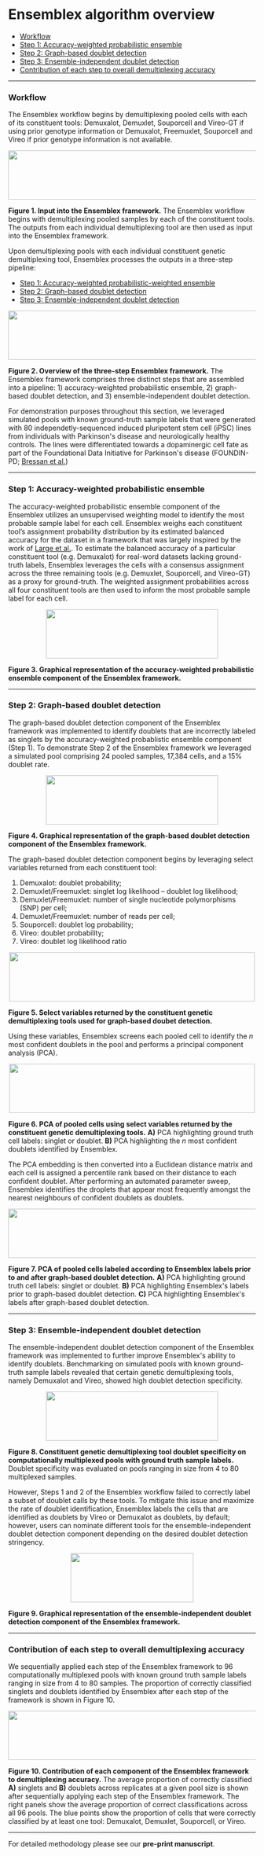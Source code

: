 # Ensemblex algorithm overview

- [Workflow](#workflow)
- [Step 1: Accuracy-weighted probabilistic ensemble](#step-1-accuracy-weighted-probabilistic-ensemble)
- [Step 2: Graph-based doublet detection](#step-2-graph-based-doublet-detection)
- [Step 3: Ensemble-independent doublet detection](#step-3-ensemble-independent-doublet-detection)
- [Contribution of each step to overall demultiplexing accuracy](#contribution-of-each-step-to-overall-demultiplexing-accuracy)

 - - - -
### Workflow

The Ensemblex workflow begins by demultiplexing pooled cells with each of its constituent tools: Demuxalot, Demuxlet, Souporcell and Vireo-GT if using prior genotype information or Demuxalot, Freemuxlet, Souporcell and Vireo if prior genotype information is not available.

 <p align="center">
 <img src="https://github.com/neurobioinfo/ensemblex/assets/97498007/e1ddc937-4f9e-4982-9873-066a71f70a1c" width="650" height="100">
 </p>

 **Figure 1. Input into the Ensemblex framework.**  The Ensemblex workflow begins with demultiplexing pooled samples by each of the constituent tools. The outputs from each individual demultiplexing tool are then used as input into the Ensemblex framework. 

Upon demultiplexing pools with each individual constituent genetic demultiplexing tool, Ensemblex processes the outputs in a three-step pipeline:

- [Step 1: Accuracy-weighted probabilistic-weighted ensemble](#step-1-accuracy-weighted-probabilistic-ensemble)
- [Step 2: Graph-based doublet detection](#step-2-graph-based-doublet-detection)
- [Step 3: Ensemble-independent doublet detection](#step-3-ensemble-independent-doublet-detection)

 <p align="center">
 <img src="https://github.com/neurobioinfo/ensemblex/assets/97498007/f7c20bc9-95cf-46d4-8694-e90e3801b8fc" width="650" height="100">
 </p>

**Figure 2. Overview of the three-step Ensemblex framework.**  The Ensemblex framework comprises three distinct steps that are assembled into a pipeline: 1) accuracy-weighted probabilistic ensemble, 2) graph-based doublet detection, and 3) ensemble-independent doublet detection.

For demonstration purposes throughout this section, we leveraged simulated pools with known ground-truth sample labels that were generated with 80 independetly-sequenced induced pluripotent stem cell (iPSC) lines from individuals with Parkinson's disease and neurologically healthy controls. The lines were differentiated towards a dopaminergic cell fate as part of the Foundational Data Initiative for Parkinson's disease (FOUNDIN-PD; [Bressan et al.](https://www.cell.com/cell-genomics/pdf/S2666-979X(23)00017-4.pdf))

 - - - -

### Step 1: Accuracy-weighted probabilistic ensemble
The accuracy-weighted probabilistic ensemble component of the Ensemblex  utilizes an unsupervised weighting model to identify the most probable sample label for each cell. Ensemblex weighs each constituent tool’s assignment probability distribution by its estimated balanced accuracy for the dataset in a framework that was largely inspired by the work of [Large et al.](https://link.springer.com/article/10.1007/s10618-019-00638-y). To estimate the balanced accuracy of a particular constituent tool (e.g. Demuxalot) for real-word datasets lacking ground-truth labels, Ensemblex leverages the cells with a consensus assignment across the three remaining tools (e.g. Demuxlet, Souporcell, and Vireo-GT) as a proxy for ground-truth. The weighted assignment probabilities across all four constituent tools are then used to inform the most probable sample label for each cell.

 <p align="center">
 <img src="https://github.com/neurobioinfo/ensemblex/assets/97498007/d55ae325-02f0-4e48-91ee-924933646f47" width="350" height="100">
 </p>

**Figure 3. Graphical representation of the accuracy-weighted probabilistic ensemble component of the Ensemblex framework.**  
 - - - -

### Step 2: Graph-based doublet detection
The graph-based doublet detection component of the Ensemblex framework was implemented to identify doublets that are incorrectly labeled as singlets by the accuracy-weighted probablistic ensemble component (Step 1). To demonstrate Step 2 of the Ensemblex framework we leveraged a simulated pool comprising 24 pooled samples, 17,384 cells, and a 15% doublet rate.

 <p align="center">
 <img src="https://github.com/neurobioinfo/ensemblex/assets/97498007/05fa2241-8bdf-4b16-a892-7617af39a43a" width="350" height="100">
 </p>

**Figure 4. Graphical representation of the graph-based doublet detection component of the Ensemblex framework.**  

The graph-based doublet detection component begins by leveraging select variables returned from each constituent tool:

1. Demuxalot: doublet probability;
2. Demuxlet/Freemuxlet: singlet log likelihood – doublet log likelihood;
3. Demuxlet/Freemuxlet: number of single nucleotide polymorphisms (SNP) per cell;
4. Demuxlet/Freemuxlet: number of reads per cell;
5. Souporcell: doublet log probability;
6. Vireo: doublet probability;
7. Vireo: doublet log likelihood ratio 

 <p align="center">
 <img src="https://github.com/neurobioinfo/ensemblex/assets/97498007/0704e70e-3766-4f7e-8e87-58a2f626db57" width="500" height="100">
 </p>

**Figure 5. Select variables returned by the constituent genetic demultiplexing tools used for graph-based doubet detection.**

Using these variables, Ensemblex screens each pooled cell to identify the *n* most confident doublets in the pool and performs a principal component analysis (PCA).

 <p align="center">
 <img src="https://github.com/neurobioinfo/ensemblex/assets/97498007/cd275145-a28e-4fda-950b-376fd786b406" width="500" height="100">
 </p>

**Figure 6. PCA of pooled cells using select variables returned by the constituent genetic demultiplexing tools.** **A)** PCA highlighting ground truth cell labels: singlet or doublet. **B)** PCA highlighting the *n* most confident doublets identified by Ensemblex.

The PCA embedding is then converted into a Euclidean distance matrix and each cell is assigned a percentile rank based on their distance to each confident doublet. After performing an automated parameter sweep, Ensemblex identifies the droplets that appear most frequently amongst the nearest neighbours of confident doublets as doublets.

 <p align="center">
 <img src="https://github.com/neurobioinfo/ensemblex/assets/97498007/da90357e-6c75-4317-bf17-27be034a490c" width="650" height="100">
 </p>

**Figure 7. PCA of pooled cells labeled according to Ensemblex labels prior to and after graph-based doublet detection.** **A)** PCA highlighting ground truth cell labels: singlet or doublet. **B)** PCA highlighting  Ensemblex's labels prior to graph-based doublet detection. **C)** PCA highlighting  Ensemblex's labels after graph-based doublet detection. 

 - - - -

### Step 3: Ensemble-independent doublet detection
The ensemble-independent doublet detection component of the Ensemblex framework was implemented to further improve Ensemblex's ability to identify doublets. Benchmarking on simulated pools with known ground-truth sample labels revealed that certain genetic demultiplexing tools, namely Demuxalot and Vireo, showed high doublet detection specificity.

 <p align="center">
 <img src="https://github.com/neurobioinfo/ensemblex/assets/97498007/670124b7-78ae-4e68-b82b-71552349d9de" width="350" height="100">
 </p>

**Figure 8. Constituent genetic demultiplexing tool doublet specificity on computationally multiplexed pools with ground truth sample labels.** Doublet specificity was evaluated on pools ranging in size from 4 to 80 multiplexed samples. 

 However, Steps 1 and 2 of the Ensemblex workflow failed to correctly label a subset of doublet calls by these tools. To mitigate this issue and maximize the rate of doublet identification, Ensemblex labels the cells that are identified as doublets by Vireo or Demuxalot as doublets, by default; however, users can nominate different tools for the ensemble-independent doublet detection component depending on the desired doublet detection stringency. 

 <p align="center">
 <img src="https://github.com/neurobioinfo/ensemblex/assets/97498007/47067260-f22f-48e3-a5eb-a2ac4859b855" width="250" height="100">
 </p>

**Figure 9. Graphical representation of the ensemble-independent doublet detection component of the Ensemblex framework.**  

 - - - -
### Contribution of each step to overall demultiplexing accuracy 
We sequentially applied each step of the Ensemblex framework to 96 computationally multiplexed pools with known ground truth sample labels ranging in size from 4 to 80 samples. The proportion of correctly classified singlets and doublets identified by Ensemblex after each step of the framework is shown in Figure 10. 

 <p align="center">
 <img src="https://github.com/neurobioinfo/ensemblex/assets/97498007/7f117346-cfa2-451e-8ab6-388f2d07f0fb" width="750" height="100">
 </p>

**Figure 10. Contribution of each component of the Ensemblex framework to demultiplexing accuracy.** The average proportion of correctly classified **A)** singlets and **B)** doublets across replicates at a given pool size is shown after sequentially applying each step of the Ensemblex framework. The right panels show the average proportion of correct classifications across all 96 pools. The blue points show the proportion of cells that were correctly classified by at least one tool: Demuxalot, Demuxlet, Souporcell, or Vireo.   


 - - - -
For detailed methodology please see our **pre-print manuscript**.







